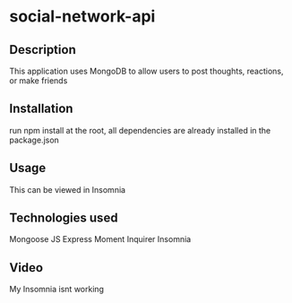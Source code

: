# social-network-api

## Description

This application uses MongoDB to allow users to post thoughts, reactions, or make friends

## Installation 

run npm install at the root, all dependencies are already installed in the package.json

## Usage

This can be viewed in Insomnia

## Technologies used

Mongoose
JS
Express
Moment
Inquirer
Insomnia

## Video

My Insomnia isnt working
